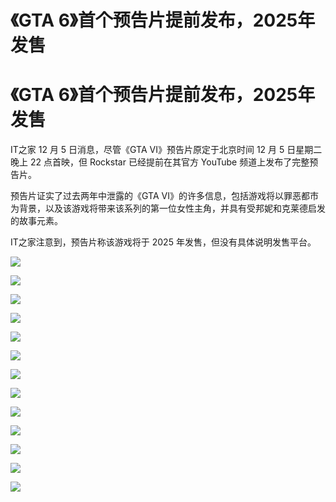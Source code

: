 # 《GTA 6》首个预告片提前发布，2025年发售

# 《GTA 6》首个预告片提前发布，2025年发售

IT之家 12 月 5 日消息，尽管《GTA VI》预告片原定于北京时间 12 月 5 日星期二晚上 22 点首映，但 Rockstar 已经提前在其官方
YouTube 频道上发布了完整预告片。

预告片证实了过去两年中泄露的《GTA
VI》的许多信息，包括游戏将以罪恶都市为背景，以及该游戏将带来该系列的第一位女性主角，并具有受邦妮和克莱德启发的故事元素。

IT之家注意到，预告片称该游戏将于 2025 年发售，但没有具体说明发售平台。

![](https://inews.gtimg.com/om_bt/O6JG8d6nIqpdZ0Yo6wNP9GDAVKP08Wj9CBBCYEy0RZBpcAA/1000)

![](https://inews.gtimg.com/om_bt/O_aWpYDtKMFqRGl9pEz7bbWzOoVPGanOUOVIqS5Cfz2WYAA/1000)

![](https://inews.gtimg.com/om_bt/O5IsywxIi9dSifFcr4RSVwj5mllTcct09kSRKAzMoh5-EAA/1000)

![](https://inews.gtimg.com/om_bt/OPWN-2LgTfCByyE1aO3Tsg7NdYe0Xp1PVdXyvmHOxvWmgAA/1000)

![](https://inews.gtimg.com/om_bt/OMrRhkCtnGH_qr8zSHIk_VlNf300L29JAm1i7HyN50D1IAA/1000)

![](https://inews.gtimg.com/om_bt/O1svLpxC05HRy0pdSvGH-05xoScD8s_cuo8mh6Gp8FqsAAA/1000)

![](https://inews.gtimg.com/om_bt/Op8fLtH0YtkuyBPoBLIYmqPTBM6u8lkRWBAIt7ncDQzGMAA/1000)

![](https://inews.gtimg.com/om_bt/O89uu8uppkUvFDdlFlgML2XF_ZF1172yXX3cbma0qhxzQAA/1000)

![](https://inews.gtimg.com/om_bt/Ocmk7bInUVC3GF2yEoSCO7e2w8gO3TwGos8rmj3fj5rCEAA/1000)

![](https://inews.gtimg.com/om_bt/O2L-tzC9yTfvS8r0dIQApddXnlRh4qgqQe8zQAxaN3IE8AA/1000)

![](https://inews.gtimg.com/om_bt/OdtyXUaWpb1v8SYasftSOQPV9DtdR34eM_VioBRWmWuLUAA/1000)

![](https://inews.gtimg.com/om_bt/OzAmJ7P9fLtW3DfANXQTSYNf9tRpxM7gjtc0FH6E9iM9cAA/1000)

![](https://inews.gtimg.com/om_bt/OXZ4AT58ChBv2alMNAOhP4F1mQDXM6ezd1bx4JN0njLX0AA/1000)

